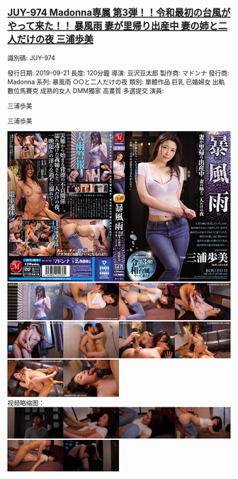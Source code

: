 ## [JUY-974 Madonna専属 第3弾！！令和最初の台風がやって来た！！ 暴風雨 妻が里帰り出産中 妻の姉と二人だけの夜 三浦歩美](https://cdn.jsdelivr.net/gh/ghcdn/JUY-974/res/index.m3u8)

識別碼: JUY-974

發行日期: 2019-09-21
長度: 120分鐘
導演: 豆沢豆太郎
製作商: マドンナ
 發行商: Madonna
 系列: 暴風雨 ○○と二人だけの夜
 類別:
 單體作品
巨乳
已婚婦女
出軌
數位馬賽克
成熟的女人
DMM獨家
高畫質
多選提交
 演員:




三浦歩美





三浦歩美

<img src="./pic0.jpg">

<div id="offical-pic">
 <img src="./pic1.jpg" width=25% ><img src="./pic2.jpg" width=25% ><img src="./pic3.jpg" width=25% ><img src="./pic4.jpg" width=25% >
 <img src="./pic5.jpg" width=25% ><img src="./pic6.jpg" width=25% ><img src="./pic7.jpg" width=25% ><img src="./pic8.jpg" width=25% >
 <img src="./pic9.jpg" width=25% ><img src="./pic10.jpg" width=25% >
</div>
视频略缩图：
<div id="thumb-pic">
 <img src="./thumb01.jpg" width=25% ><img src="./thumb02.jpg" width=25% ><img src="./thumb03.jpg" width=25% ><img src="./thumb04.jpg" width=25% >
 <img src="./thumb05.jpg" width=25% ><img src="./thumb06.jpg" width=25% >
</div>
